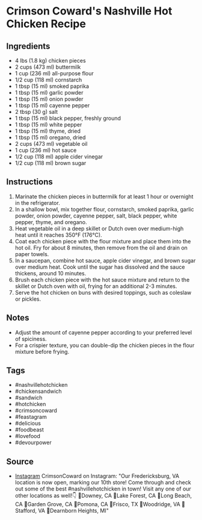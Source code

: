  # Crimson Coward's Nashville Hot Chicken Recipe

## Ingredients

- 4 lbs (1.8 kg) chicken pieces
- 2 cups (473 ml) buttermilk
- 1 cup (236 ml) all-purpose flour
- 1/2 cup (118 ml) cornstarch
- 1 tbsp (15 ml) smoked paprika
- 1 tbsp (15 ml) garlic powder
- 1 tbsp (15 ml) onion powder
- 1 tbsp (15 ml) cayenne pepper
- 2 tbsp (30 g) salt
- 1 tbsp (15 ml) black pepper, freshly ground
- 1 tbsp (15 ml) white pepper
- 1 tbsp (15 ml) thyme, dried
- 1 tbsp (15 ml) oregano, dried
- 2 cups (473 ml) vegetable oil
- 1 cup (236 ml) hot sauce
- 1/2 cup (118 ml) apple cider vinegar
- 1/2 cup (118 ml) brown sugar

## Instructions

1. Marinate the chicken pieces in buttermilk for at least 1 hour or overnight in the refrigerator.
2. In a shallow bowl, mix together flour, cornstarch, smoked paprika, garlic powder, onion powder, cayenne pepper, salt, black pepper, white pepper, thyme, and oregano.
3. Heat vegetable oil in a deep skillet or Dutch oven over medium-high heat until it reaches 350°F (176°C).
4. Coat each chicken piece with the flour mixture and place them into the hot oil. Fry for about 8 minutes, then remove from the oil and drain on paper towels.
5. In a saucepan, combine hot sauce, apple cider vinegar, and brown sugar over medium heat. Cook until the sugar has dissolved and the sauce thickens, around 10 minutes.
6. Brush each chicken piece with the hot sauce mixture and return to the skillet or Dutch oven with oil, frying for an additional 2-3 minutes.
7. Serve the hot chicken on buns with desired toppings, such as coleslaw or pickles.

## Notes

- Adjust the amount of cayenne pepper according to your preferred level of spiciness.
- For a crispier texture, you can double-dip the chicken pieces in the flour mixture before frying.

## Tags

- #nashvillehotchicken
- #chickensandwich
- #sandwich
- #hotchicken
- #crimsoncoward
- #feastagram
- #delicious
- #foodbeast
- #lovefood
- #devourpower

## Source

- [Instagram](https://www.instagram.com/p/C5PymVCLt6K) CrimsonCoward on Instagram: "Our Fredericksburg, VA location is now open, marking our 10th store! Come through and check out some of the best #nashvillehotchicken in town! Visit any one of our other locations as well!👇 
📍Downey, CA
📍Lake Forest, CA
📍Long Beach, CA
📍Garden Grove, CA
📍Pomona, CA
📍Frisco, TX
📍Woodridge, VA
📍Stafford, VA
📍Dearnborn Heights, MI"